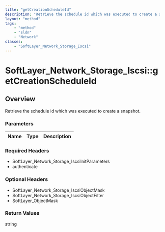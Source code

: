 ```yaml
---
title: "getCreationScheduleId"
description: "Retrieve the schedule id which was executed to create a snapshot."
layout: "method"
tags:
    - "method"
    - "sldn"
    - "Network"
classes:
    - "SoftLayer_Network_Storage_Iscsi"
---
```

# SoftLayer_Network_Storage_Iscsi::getCreationScheduleId
## Overview 
Retrieve the schedule id which was executed to create a snapshot.

### Parameters 
|Name | Type | Description |
| --- | --- | --- |


### Required Headers
* SoftLayer_Network_Storage_IscsiInitParameters
* authenticate

### Optional Headers
* SoftLayer_Network_Storage_IscsiObjectMask
* SoftLayer_Network_Storage_IscsiObjectFilter
* SoftLayer_ObjectMask

### Return Values
string
